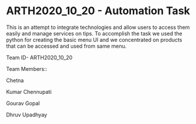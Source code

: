 # ARTH2020_10_20 - Automation Task
This is an attempt to integrate technologies and allow users to access them easily and manage services on tips.
To accomplish the task we used the python for creating the basic menu UI and we concentrated on products that can be accessed and used from same menu. 

Team ID- ARTH2020_10_20 


Team Members::

Chetna 

Kumar Chennupati

Gourav Gopal

Dhruv Upadhyay


